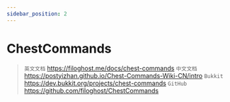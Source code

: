 ```yaml
---
sidebar_position: 2
---
```


# ChestCommands

> `英文文档` https://filoghost.me/docs/chest-commands
> `中文文档` https://postyizhan.github.io/Chest-Commands-Wiki-CN/intro
> `Bukkit` https://dev.bukkit.org/projects/chest-commands
> `GitHub` https://github.com/filoghost/ChestCommands